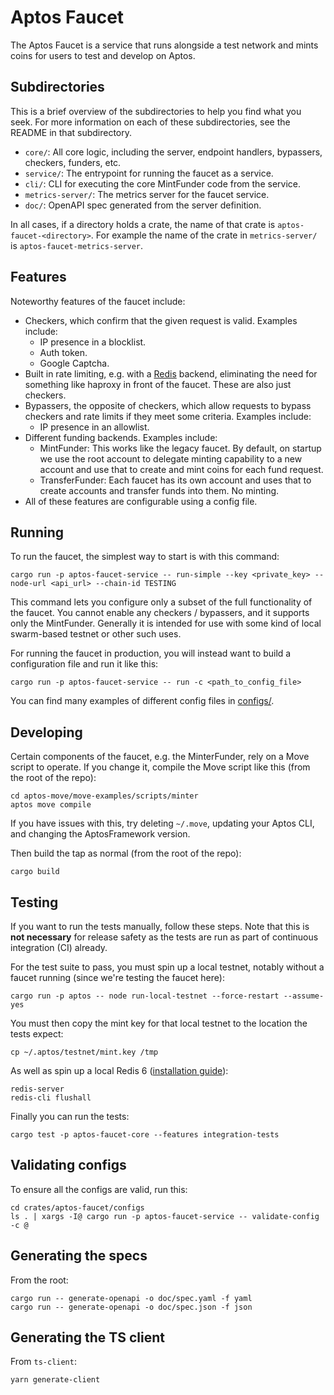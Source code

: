 # Aptos Faucet

The Aptos Faucet is a service that runs alongside a test network and mints coins for users to test and develop on Aptos.

## Subdirectories
This is a brief overview of the subdirectories to help you find what you seek. For more information on each of these subdirectories, see the README in that subdirectory.

- `core/`: All core logic, including the server, endpoint handlers, bypassers, checkers, funders, etc.
- `service/`: The entrypoint for running the faucet as a service.
- `cli/`: CLI for executing the core MintFunder code from the service.
- `metrics-server/`: The metrics server for the faucet service.
- `doc/`: OpenAPI spec generated from the server definition.

In all cases, if a directory holds a crate, the name of that crate is `aptos-faucet-<directory>`. For example the name of the crate in `metrics-server/` is `aptos-faucet-metrics-server`.

## Features

Noteworthy features of the faucet include:
- Checkers, which confirm that the given request is valid. Examples include:
  - IP presence in a blocklist.
  - Auth token.
  - Google Captcha.
- Built in rate limiting, e.g. with a [Redis](https://redis.io/) backend, eliminating the need for something like haproxy in front of the faucet. These are also just checkers.
- Bypassers, the opposite of checkers, which allow requests to bypass checkers and rate limits if they meet some criteria. Examples include:
  - IP presence in an allowlist.
- Different funding backends. Examples include:
  - MintFunder: This works like the legacy faucet. By default, on startup we use the root account to delegate minting capability to a new account and use that to create and mint coins for each fund request.
  - TransferFunder: Each faucet has its own account and uses that to create accounts and transfer funds into them. No minting.
- All of these features are configurable using a config file.

## Running
To run the faucet, the simplest way to start is with this command:
```
cargo run -p aptos-faucet-service -- run-simple --key <private_key> --node-url <api_url> --chain-id TESTING
```

This command lets you configure only a subset of the full functionality of the faucet. You cannot enable any checkers / bypassers, and it supports only the MintFunder. Generally it is intended for use with some kind of local swarm-based testnet or other such uses.

For running the faucet in production, you will instead want to build a configuration file and run it like this:
```
cargo run -p aptos-faucet-service -- run -c <path_to_config_file>
```

You can find many examples of different config files in [configs/](configs/).

## Developing
Certain components of the faucet, e.g. the MinterFunder, rely on a Move script to operate. If you change it, compile the Move script like this (from the root of the repo):
```
cd aptos-move/move-examples/scripts/minter
aptos move compile
```

If you have issues with this, try deleting `~/.move`, updating your Aptos CLI, and changing the AptosFramework version.

Then build the tap as normal (from the root of the repo):
```
cargo build
```

## Testing
If you want to run the tests manually, follow these steps. Note that this is **not necessary** for release safety as the tests are run as part of continuous integration (CI) already.

For the test suite to pass, you must spin up a local testnet, notably without a faucet running (since we're testing the faucet here):
```
cargo run -p aptos -- node run-local-testnet --force-restart --assume-yes
```

You must then copy the mint key for that local testnet to the location the tests expect:
```
cp ~/.aptos/testnet/mint.key /tmp
```

As well as spin up a local Redis 6 ([installation guide](https://redis.io/docs/getting-started/)):
```
redis-server
redis-cli flushall
```

Finally you can run the tests:
```
cargo test -p aptos-faucet-core --features integration-tests
```

## Validating configs
To ensure all the configs are valid, run this:
```
cd crates/aptos-faucet/configs
ls . | xargs -I@ cargo run -p aptos-faucet-service -- validate-config -c @
```

## Generating the specs
From the root:
```
cargo run -- generate-openapi -o doc/spec.yaml -f yaml
cargo run -- generate-openapi -o doc/spec.json -f json
```

## Generating the TS client
From `ts-client`:
```
yarn generate-client
```
